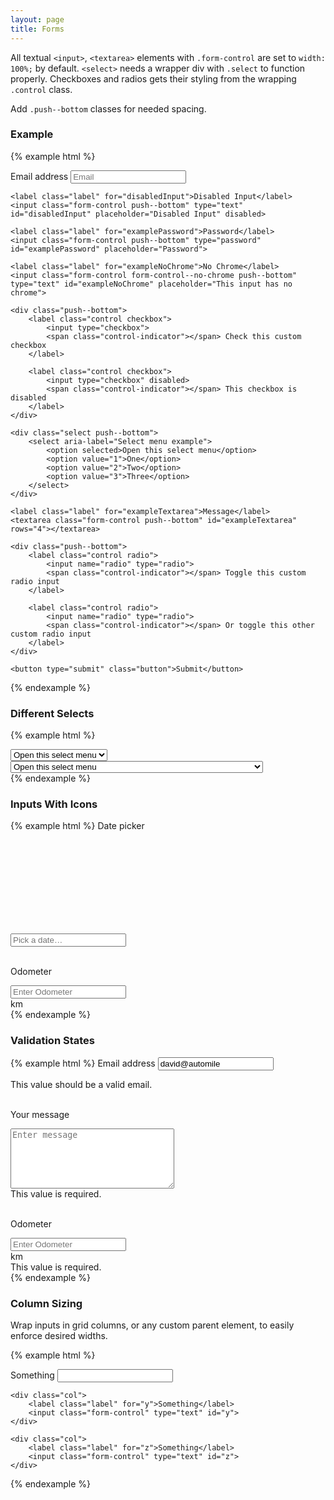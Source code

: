 ```yaml
---
layout: page
title: Forms
---
```


All textual `<input>`, `<textarea>` elements with `.form-control` are set to `width: 100%;` by default. `<select>` needs a wrapper div with `.select` to function properly. Checkboxes and radios gets their styling from the wrapping `.control` class.

Add `.push--bottom` classes for needed spacing.

### Example

{% example html %}
<form>
    <label class="label" for="exampleEmail">Email address</label>
    <input class="form-control push--bottom" type="email" id="exampleEmail" placeholder="Email">

    <label class="label" for="disabledInput">Disabled Input</label>
    <input class="form-control push--bottom" type="text" id="disabledInput" placeholder="Disabled Input" disabled>

    <label class="label" for="examplePassword">Password</label>
    <input class="form-control push--bottom" type="password" id="examplePassword" placeholder="Password">

    <label class="label" for="exampleNoChrome">No Chrome</label>
    <input class="form-control form-control--no-chrome push--bottom" type="text" id="exampleNoChrome" placeholder="This input has no chrome">

    <div class="push--bottom">
        <label class="control checkbox">
            <input type="checkbox">
            <span class="control-indicator"></span> Check this custom checkbox
        </label>

        <label class="control checkbox">
            <input type="checkbox" disabled>
            <span class="control-indicator"></span> This checkbox is disabled
        </label>
    </div>

    <div class="select push--bottom">
        <select aria-label="Select menu example">
            <option selected>Open this select menu</option>
            <option value="1">One</option>
            <option value="2">Two</option>
            <option value="3">Three</option>
        </select>
    </div>

    <label class="label" for="exampleTextarea">Message</label>
    <textarea class="form-control push--bottom" id="exampleTextarea" rows="4"></textarea>

    <div class="push--bottom">
        <label class="control radio">
            <input name="radio" type="radio">
            <span class="control-indicator"></span> Toggle this custom radio input
        </label>

        <label class="control radio">
            <input name="radio" type="radio">
            <span class="control-indicator"></span> Or toggle this other custom radio input
        </label>
    </div>

    <button type="submit" class="button">Submit</button>
</form>
{% endexample %}

### Different Selects
{% example html %}
<div class="push--bottom">
    <div class="select">
        <select aria-label="Select menu example">
            <option selected>Open this select menu</option>
            <option value="1">One</option>
            <option value="2">Two</option>
            <option value="3">Three</option>
        </select>
    </div>
</div>

<div class="select select--no-chrome">
    <select aria-label="Select menu example">
        <option selected>Open this select menu</option>
        <option value="1">One</option>
        <option value="2">Lorem ipsum dolor sit amet, consectetur adipisicing elit. In, dicta.</option>
        <option value="3">Three</option>
    </select>
</div>
{% endexample %}


### Inputs With Icons

{% example html %}
<label class="label" for="dateExample">Date picker</label>
<div class="row">
    <div class="form-control--icon">
        <svg class="shape" aria-hidden="true">
            <use xlink:href="#shape-calendar"></use>
        </svg>
    </div>
    <input type="text" class="form-control" id="dateExample" placeholder="Pick a date…">
</div>

<br>

<label class="label" for="odometerExample">Odometer</label>
<div class="row">
    <input type="text" class="form-control" id="odometerExample" placeholder="Enter Odometer">
    <div class="form-control--icon">
        km
    </div>
</div>
{% endexample %}

### Validation States

{% example html %}
<label class="label" for="email">Email address</label>
<input type="email" class="form-control form-control--error" id="email" placeholder="Enter email" value="david@automile">
<div class="form-control--error-message">This value should be a valid email.</div>

<br>

<label class="label" for="message">Your message</label>
<textarea class="form-control form-control--error" id="message" cols="30" rows="6" placeholder="Enter message"></textarea>
<div class="form-control--error-message">This value is required.</div>

<br>

<label class="label" for="odometerExample">Odometer</label>
<div class="row">
    <input type="text" class="form-control form-control--error" id="odometerExample" placeholder="Enter Odometer">
    <div class="form-control--icon form-control--error">
        km
    </div>
</div>
<div class="form-control--error-message">This value is required.</div>
{% endexample %}

### Column Sizing

Wrap inputs in grid columns, or any custom parent element, to easily enforce desired widths.

{% example html %}
<div class="row">
    <div class="col col--one-half">
        <label class="label" for="x">Something</label>
        <input class="form-control" type="text" id="x">
    </div>

    <div class="col">
        <label class="label" for="y">Something</label>
        <input class="form-control" type="text" id="y">
    </div>

    <div class="col">
        <label class="label" for="z">Something</label>
        <input class="form-control" type="text" id="z">
    </div>
</div>
{% endexample %}
